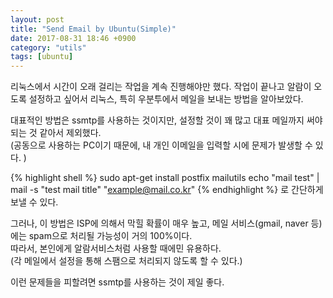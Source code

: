 ```yaml
---
layout: post
title: "Send Email by Ubuntu(Simple)"
date: 2017-08-31 18:46 +0900
category: "utils"
tags: [ubuntu]
---
```


리눅스에서 시간이 오래 걸리는 작업을 계속 진행해야만 했다. 작업이 끝나고 알람이 오도록 설정하고 싶어서 리눅스, 특히 우분투에서 메일을 보내는 방법을 알아보았다.<br />

대표적인 방법은 ssmtp를 사용하는 것이지만, 설정할 것이 꽤 많고 대표 메일까지 써야되는 것 같아서 제외했다.<br />
(공동으로 사용하는 PC이기 때문에, 내 개인 이메일을 입력할 시에 문제가 발생할 수 있다. )<br />

{% highlight shell %}
sudo apt-get install postfix mailutils
echo "mail test" | mail -s "test mail title" "example@mail.co.kr"
{% endhighlight %}
로 간단하게 보낼 수 있다.<br />

그러나, 이 방법은 ISP에 의해서 막힐 확률이 매우 높고, 메일 서비스(gmail, naver 등)에는 spam으로 처리될 가능성이 거의 100%이다.<br />
따라서, 본인에게 알람서비스처럼 사용할 때에민 유용하다.<br />
(각 메일에서 설정을 통해 스팸으로 처리되지 않도록 할 수 있다.)<br />

이런 문제들을 피할려면 ssmtp를 사용하는 것이 제일 좋다.






